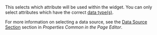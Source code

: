 
This selects which attribute will be used within the widget. You can only select attributes which have the correct [data type(s)](/refguide8/data-types/).

For more information on selecting a data source, see the [Data Source Section](/refguide8/common-widget-properties/#data-source) section in *Properties Common in the Page Editor*. 
